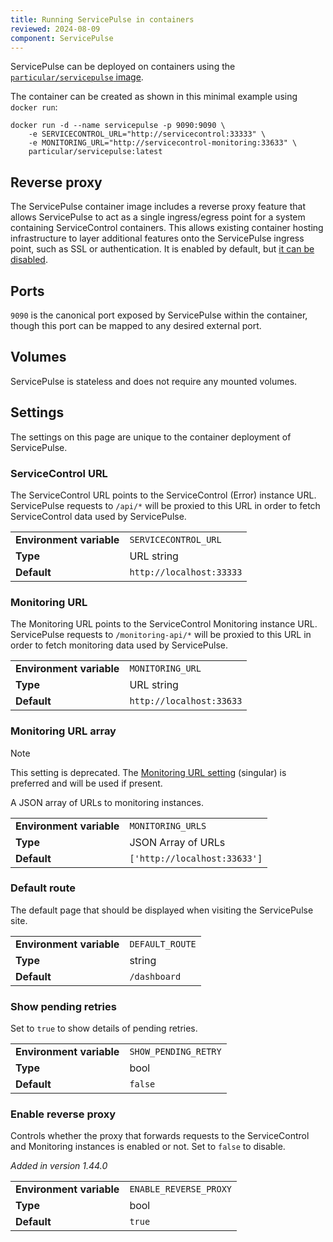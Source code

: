 ```yaml
---
title: Running ServicePulse in containers
reviewed: 2024-08-09
component: ServicePulse
---
```


ServicePulse can be deployed on containers using the [`particular/servicepulse` image](https://hub.docker.com/r/particular/servicepulse).

The container can be created as shown in this minimal example using `docker run`:

```shell
docker run -d --name servicepulse -p 9090:9090 \
    -e SERVICECONTROL_URL="http://servicecontrol:33333" \
    -e MONITORING_URL="http://servicecontrol-monitoring:33633" \
    particular/servicepulse:latest
```

## Reverse proxy

The ServicePulse container image includes a reverse proxy feature that allows ServicePulse to act as a single ingress/egress point for a system containing ServiceControl containers. This allows existing container hosting infrastructure to layer additional features onto the ServicePulse ingress point, such as SSL or authentication. It is enabled by default, but [it can be disabled](#settings-enable-reverse-proxy).

## Ports

`9090` is the canonical port exposed by ServicePulse within the container, though this port can be mapped to any desired external port.

## Volumes

ServicePulse is stateless and does not require any mounted volumes.

## Settings

The settings on this page are unique to the container deployment of ServicePulse.

### ServiceControl URL

The ServiceControl URL points to the ServiceControl (Error) instance URL. ServicePulse requests to `/api/*` will be proxied to this URL in order to fetch ServiceControl data used by ServicePulse.

| | |
|-|-|
| **Environment variable** | `SERVICECONTROL_URL` |
| **Type** | URL string |
| **Default** | `http://localhost:33333` |

### Monitoring URL

The Monitoring URL points to the ServiceControl Monitoring instance URL. ServicePulse requests to `/monitoring-api/*` will be proxied to this URL in order to fetch monitoring data used by ServicePulse.

| | |
|-|-|
| **Environment variable** | `MONITORING_URL` |
| **Type** | URL string |
| **Default** | `http://localhost:33633` |

### Monitoring URL array

> [!NOTE]
> This setting is deprecated. The [Monitoring URL setting](#settings-monitoring-url) (singular) is preferred and will be used if present.

A JSON array of URLs to monitoring instances.

| | |
|-|-|
| **Environment variable** | `MONITORING_URLS` |
| **Type** | JSON Array of URLs |
| **Default** | `['http://localhost:33633']` |

### Default route

The default page that should be displayed when visiting the ServicePulse site.

| | |
|-|-|
| **Environment variable** | `DEFAULT_ROUTE` |
| **Type** | string |
| **Default** | `/dashboard` |

### Show pending retries

Set to `true` to show details of pending retries.

| | |
|-|-|
| **Environment variable** | `SHOW_PENDING_RETRY` |
| **Type** | bool |
| **Default** | `false` |

### Enable reverse proxy

Controls whether the proxy that forwards requests to the ServiceControl and Monitoring instances is enabled or not. Set to `false` to disable.

_Added in version 1.44.0_

| | |
|-|-|
| **Environment variable** | `ENABLE_REVERSE_PROXY` |
| **Type** | bool |
| **Default** | `true` |
